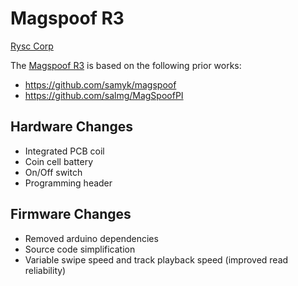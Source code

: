 # Magspoof R3
[Rysc Corp](http://ryscc.com)

The [Magspoof R3](http://https://ryscc.com/products/magspoof) is based on the following prior works:

* https://github.com/samyk/magspoof
* https://github.com/salmg/MagSpoofPI

## Hardware Changes
* Integrated PCB coil
* Coin cell battery
* On/Off switch
* Programming header

## Firmware Changes
* Removed arduino dependencies
* Source code simplification
* Variable swipe speed and track playback speed (improved read reliability)
